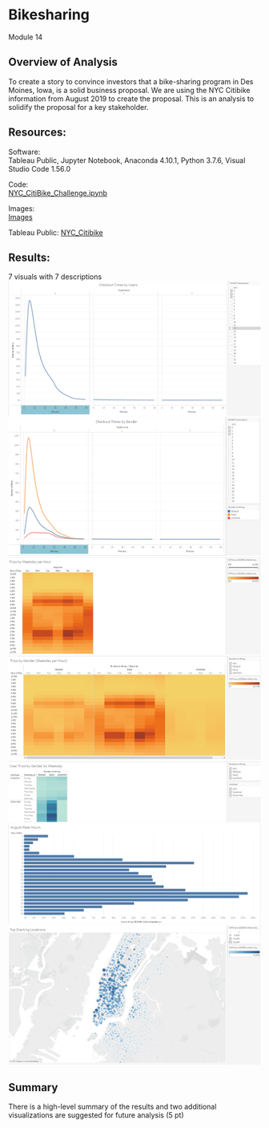 # Bikesharing
Module 14


## Overview of Analysis
To create a story to convince investors that a bike-sharing program in Des Moines, Iowa, is a solid business proposal.  We are using the NYC Citibike information from August 2019 to create the proposal.  This is an analysis to solidify the proposal for a key stakeholder. 

## Resources:

Software:<br/> 
Tableau Public, Jupyter Notebook, Anaconda 4.10.1, Python 3.7.6, Visual Studio Code 1.56.0
 
Code:<br/> 
[NYC_CitiBike_Challenge.ipynb](Challenge/NYC_CitiBike_Challenge.ipynb)

Images:<br/>
[Images](Images/) <br/>

Tableau Public:
[NYC_Citibike](https://public.tableau.com/app/profile/franklin.t.brumwell/viz/NYC_Citibike_16266171124850/NYCCitibikeAnalysisforAugust2019?publish=yes)


## Results:

7 visuals with 7 descriptions
![Checkout_times_by_users.png](Images/Checkout_times_by_users.png)
![checkout_times_by_gender.png](Images/checkout_times_by_gender.png)
![Trips_by_weekday_per_hour.png](Images/Trips_by_weekday_per_hour.png)
![Trips_by_gender_weekday_per_hour.png](Images/Trips_by_gender_weekday_per_hour.png)
![user_trips_by_gender_by_weekday.png](Images/user_trips_by_gender_by_weekday.png)
![August_peak_hours.png](Images/August_peak_hours.png)
![Top_starting-locations.png](Images/Top_starting-locations.png)

## Summary

There is a high-level summary of the results and two additional visualizations are suggested for future analysis (5 pt)